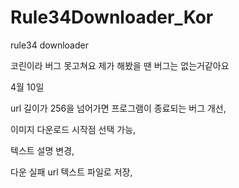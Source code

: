# Rule34Downloader_Kor
rule34 downloader

코린이라 버그 못고쳐요
제가 해봤을 땐 버그는 없는거같아요


4월 10일 

url 길이가 256을 넘어가면 프로그램이 종료되는 버그 개선, 

이미지 다운로드 시작점 선택 가능, 

텍스트 설명 변경, 

다운 실패 url 텍스트 파일로 저장, 
